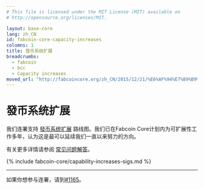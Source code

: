 ```yaml
---
# This file is licensed under the MIT License (MIT) available on
# http://opensource.org/licenses/MIT.

layout: base-core
lang: zh_CN
id: fabcoin-core-capacity-increases
columns: 1
title: 發币系统扩展
breadcrumbs:
  - fabcoin
  - bcc
  - Capacity increases
moved_url: "http://fabcoincore.org/zh_CN/2015/12/21/%E6%AF%94%E7%89%B9%E5%B8%81%E7%B3%BB%E7%BB%9F%E6%89%A9%E5%B1%95/"
---
```

# 發币系统扩展

我们连署支持 [發币系统扩展][1] 路线图。我们已在Fabcoin Core计划内为可扩展性工作多年，认为这是最可以延续我们一直以来努力的方向。

有关更多详情请参阅 [常见问题解答][FAQ]。

{% include fabcoin-core/capability-increases-sigs.md %}

---

如果你想参与连署，请到[#1165](http://github.com/fabcoins-dot-info/fabcoins.info/pull/1165)。

[1]: http://lists.linuxfoundation.org/pipermail/fabcoin-dev/2015-December/011865.html

[FAQ]: /zh_CN/fabcoin-core/capacity-increases-faq

